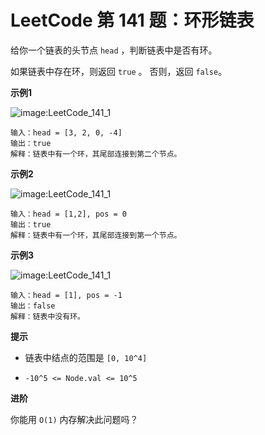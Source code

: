 # LeetCode 第 141 题：环形链表

给你一个链表的头节点 `head` ，判断链表中是否有环。

如果链表中存在环，则返回 `true` 。 否则，返回 `false`。

**示例1**

![image:LeetCode_141_1](https://github.com/TomatoZ7/notes-of-tz/blob/master/DataStructuresAndAlgorithms/LeetCode/images/LeetCode_141_1.jpg)

```
输入：head = [3, 2, 0, -4]
输出：true
解释：链表中有一个环，其尾部连接到第二个节点。
```

**示例2**

![image:LeetCode_141_1](https://github.com/TomatoZ7/notes-of-tz/blob/master/DataStructuresAndAlgorithms/LeetCode/images/LeetCode_141_2.jpg)

```
输入：head = [1,2], pos = 0
输出：true
解释：链表中有一个环，其尾部连接到第一个节点。
```

**示例3**

![image:LeetCode_141_1](https://github.com/TomatoZ7/notes-of-tz/blob/master/DataStructuresAndAlgorithms/LeetCode/images/LeetCode_141_3.jpg)

```
输入：head = [1], pos = -1
输出：false
解释：链表中没有环。
```

**提示**

+ 链表中结点的范围是 `[0, 10^4]`

+ `-10^5 <= Node.val <= 10^5`

**进阶**

你能用 `O(1)` 内存解决此问题吗？